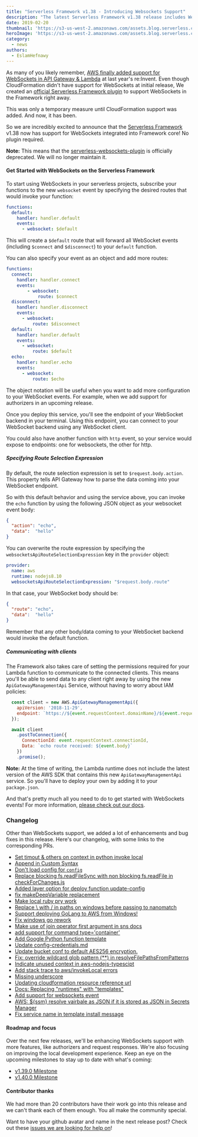 ```yaml
---
title: "Serverless Framework v1.38 - Introducing Websockets Support"
description: "The latest Serverless Framework v1.38 release includes WebSockets support!"
date: 2019-02-20
thumbnail: 'https://s3-us-west-2.amazonaws.com/assets.blog.serverless.com/framework-updates/framework-v138-thumb.png'
heroImage: 'https://s3-us-west-2.amazonaws.com/assets.blog.serverless.com/framework-updates/framework-v138-header.png'
category:
  - news
authors:
  - EslamHefnawy
---
```


As many of you likely remember, [AWS finally added support for WebSockets in API Gateway & Lambda](https://serverless.com/blog/reinvent-2018-serverless-announcements#websocket-support-for-aws-lambda) at last year's re:Invent. Even though CloudFormation didn't have support for WebSockets at initial release, We created an [official Serverless Framework plugin](https://github.com/serverless/serverless-websockets-plugin) to support WebSockets in the Framework right away.

This was only a temporary measure until CloudFormation support was added. And now, it has been.

So we are incredibly excited to announce that the [Serverless Framework](https://serverless.com/framework/) v1.38 now has support for WebSockets integrated into Framework core! No plugin required.

**Note:** This means that the [serverless-websockets-plugin](https://github.com/serverless/serverless-websockets-plugin) is officially deprecated. We will no longer maintain it.

#### Get Started with WebSockets on the Serverless Framework

To start using WebSockets in your serverless projects, subscribe your functions to the new `websocket` event by specifying the desired routes that would invoke your function: 

```yml
functions:
  default:
    handler: handler.default
    events:
      - websocket: $default
```

This will create a `$default` route that will forward all WebSocket events (including `$connect` and `$disconnect`) to your `default` function.

You can also specify your event as an object and add more routes:


```yml
functions:
  connect:
    handler: handler.connect
    events:
        - websocket:
            route: $connect
  disconnect:
    handler: handler.disconnect
    events:
      - websocket:
          route: $disconnect
  default:
    handler: handler.default
    events:
      - websocket:
          route: $default
  echo:
    handler: handler.echo
    events:
      - websocket:
          route: $echo

```

The object notation will be useful when you want to add more configuration to your WebSocket events. For example, when we add support for authorizers in an upcoming release.

Once you deploy this service, you'll see the endpoint of your WebSocket backend in your terminal. Using this endpoint, you can connect to your WebSocket backend using any WebSocket client.

You could also have another function with `http` event, so your service would expose to endpoints: one for websockets, the other for http.

##### Specifying Route Selection Expression

By default, the route selection expression is set to `$request.body.action`. This property tells API Gateway how to parse the data coming into your WebSocket endpoint.

So with this default behavior and using the service above, you can invoke the `echo` function by using the following JSON object as your websocket event body: 

```json
{
  "action": "echo",
  "data":  "hello"
}
```
 
You can overwrite the route expression by specifying the `websocketsApiRouteSelectionExpression` key in the `provider` object:

```yml
provider:
  name: aws
  runtime: nodejs8.10
  websocketsApiRouteSelectionExpression: "$request.body.route"
```

In that case, your WebSocket body should be:

```json
{
  "route": "echo",
  "data":  "hello"
}
```

Remember that any other body/data coming to your WebSocket backend would invoke the default function.

##### Communicating with clients

The Framework also takes care of setting the permissions required for your Lambda function to communicate to the connected clients. This means you'll be able to send data to any client right away by using the new `ApiGatewayManagementApi` Service, without having to worry about IAM policies:

```js
  const client = new AWS.ApiGatewayManagementApi({
    apiVersion: '2018-11-29',
    endpoint: `https://${event.requestContext.domainName}/${event.requestContext.stage}`
  });

  await client
    .postToConnection({
      ConnectionId: event.requestContext.connectionId,
      Data: `echo route received: ${event.body}`
    })
    .promise();
```

**Note:** At the time of writing, the Lambda runtime does not include the latest version of the AWS SDK that contains this new `ApiGatewayManagementApi` service. So you'll have to deploy your own by adding it to your `package.json`.

And that's pretty much all you need to do to get started with WebSockets events! For more information, [please check out our docs](https://serverless.com/framework/docs/providers/aws/events/websocket/).


### Changelog

Other than WebSockets support, we added a lot of enhancements and bug fixes in this release. Here's our changelog, with some links to the corresponding PRs.

 - [Set timout & others on context in python invoke local](https://github.com/serverless/serverless/pull/5796)
 - [Append in Custom Syntax](https://github.com/serverless/serverless/pull/5799)
 - [Don't load config for `config`](https://github.com/serverless/serverless/pull/5798)
 - [Replace blocking fs.readFileSync with non blocking fs.readFile in checkForChanges.js](https://github.com/serverless/serverless/pull/5791)
 - [Added layer option for deploy function update-config](https://github.com/serverless/serverless/pull/5787)
 - [fix makeDeepVariable replacement](https://github.com/serverless/serverless/pull/5809)
 - [Make local ruby pry work](https://github.com/serverless/serverless/pull/5718)
 - [Replace \ with / in paths on windows before passing to nanomatch](https://github.com/serverless/serverless/pull/5808)
 - [Support deploying GoLang to AWS from Windows!](https://github.com/serverless/serverless/pull/5813)
 - [Fix windows go rework](https://github.com/serverless/serverless/pull/5816)
 - [Make use of join operator first argument in sns docs](https://github.com/serverless/serverless/pull/5826)
 - [add support for command type='container'](https://github.com/serverless/serverless/pull/5821)
 - [Add Google Python function template](https://github.com/serverless/serverless/pull/5819)
 - [Update config-credentials.md](https://github.com/serverless/serverless/pull/5827)
 - [Update bucket conf to default AES256 encryption.](https://github.com/serverless/serverless/pull/5800)
 - [Fix: override wildcard glob pattern (**) in resolveFilePathsFromPatterns](https://github.com/serverless/serverless/pull/5825)
 - [Indicate unused context in aws-nodejs-typescipt](https://github.com/serverless/serverless/pull/5832)
 - [Add stack trace to aws/invokeLocal errors](https://github.com/serverless/serverless/pull/5835)
 - [Missing underscore](https://github.com/serverless/serverless/pull/5836)
 - [Updating cloudformation resource reference url](https://github.com/serverless/serverless/pull/5690)
 - [Docs: Replacing "runtimes" with "templates"](https://github.com/serverless/serverless/pull/5843)
 - [Add support for websockets event](https://github.com/serverless/serverless/pull/5824)
 - [AWS: ${ssm} resolve vairbale as JSON if it is stored as JSON in Secrets Manager](https://github.com/serverless/serverless/pull/5842)
 - [Fix service name in template install message](https://github.com/serverless/serverless/pull/5839)

#### Roadmap and focus

Over the next few releases, we'll be enhancing WebSockets support with more features, like authorizers and request responses. We're also focusing on improving the local development experience. Keep an eye on the upcoming milestones to stay up to date with what's coming:

- [v1.39.0 Milestone](https://github.com/serverless/serverless/milestone/61)
- [v1.40.0 Milestone](https://github.com/serverless/serverless/milestone/62)

#### Contributor thanks

We had more than 20 contributors have their work go into this release and we can't thank each of them enough. You all make the community special.

Want to have your github avatar and name in the next release post? Check out these [issues we are looking for help on](https://github.com/serverless/serverless/issues?q=is%3Aopen+is%3Aissue+label%3A%22help+wanted%22)!

